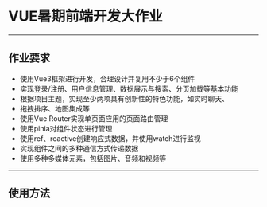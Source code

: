 # VUE暑期前端开发大作业
 
***

## 作业要求
- 使⽤Vue3框架进⾏开发，合理设计并复⽤不少于6个组件
- 实现登录/注册、⽤户信息管理、数据展示与搜索、分⻚加载等基本功能
- 根据项⽬主题，实现⾄少两项具有创新性的特⾊功能，如实时聊天、
- 拖拽排序、地图集成等
- 使⽤Vue Router实现单⻚⾯应⽤的⻚⾯路由管理
- 使⽤pinia对组件状态进⾏管理
- 使⽤ref、reactive创建响应式数据，并使⽤watch进⾏监视
- 实现组件之间的多种通信⽅式传递数据
- 使⽤多种多媒体元素，包括图⽚、⾳频和视频等

***

## 使用方法


